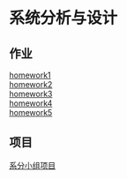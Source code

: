 # 系统分析与设计
## 作业
  [homework1](https://chengwenwu.github.io/OOAD/homework1)<br>
  [homework2](https://chengwenwu.github.io/OOAD/homework2)<br>
  [homework3](https://chengwenwu.github.io/OOAD/homework3)<br>  [homework4](https://chengwenwu.github.io/OOAD/homework4)<br>  [homework5](https://chengwenwu.github.io/OOAD/week7)<br>

## 项目

[系分小组项目](<https://preorderingmenugroup.github.io/SYSU-preordering_menu/>)

